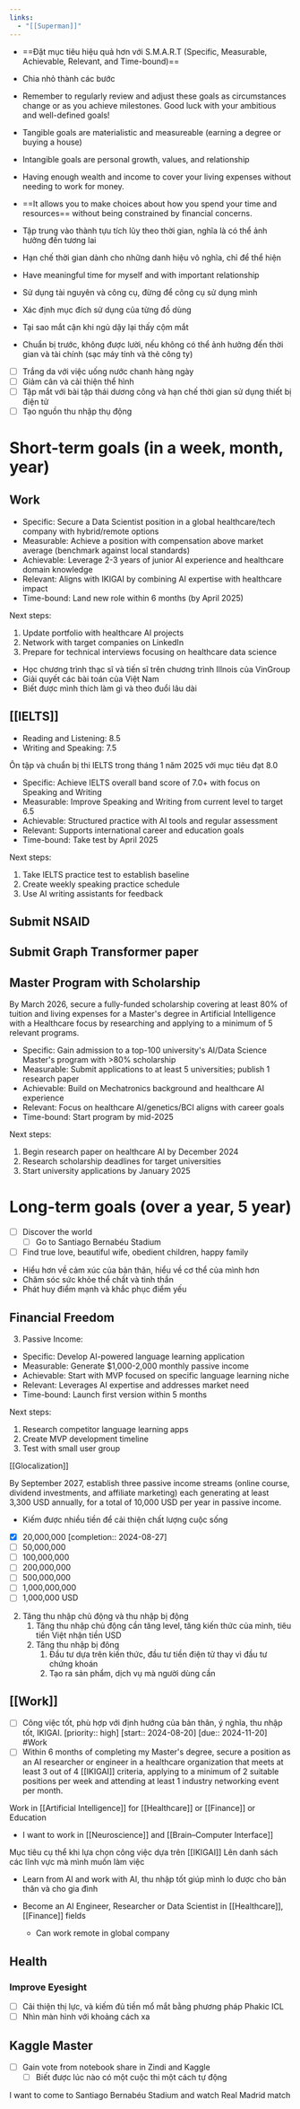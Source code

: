 ```yaml
---
links:
  - "[[Superman]]"
---
```

- ==Đặt mục tiêu hiệu quả hơn với S.M.A.R.T (Specific, Measurable, Achievable, Relevant, and Time-bound)==
- Chia nhỏ thành các bước
- Remember to regularly review and adjust these goals as circumstances change or as you achieve milestones. Good luck with your ambitious and well-defined goals!
- Tangible goals are materialistic and measureable (earning a degree or buying a house)
- Intangible goals are personal growth, values, and relationship

- Having enough wealth and income to cover your living expenses without needing to work for money.
- ==It allows you to make choices about how you spend your time and resources== without being constrained by financial concerns. 
- Tập trung vào thành tựu tích lũy theo thời gian, nghĩa là có thể ảnh hưởng đến tương lai
- Hạn chế thời gian dành cho những danh hiệu vô nghĩa, chỉ để thể hiện

- Have meaningful time for myself and with important relationship
- Sử dụng tài nguyên và công cụ, đừng để công cụ sử dụng mình
- Xác định mục đích sử dụng của từng đồ dùng
- Tại sao mắt cận khi ngủ dậy lại thấy cộm mắt

- Chuẩn bị trước, không được lười, nếu không có thể ảnh hưởng đến thời gian và tài chính (sạc máy tính và thẻ công ty)

- [ ] Trắng da với việc uống nước chanh hàng ngày
- [ ] Giảm cân và cải thiện thể hình
- [ ] Tập mắt với bài tập thái dương công và hạn chế thời gian sử dụng thiết bị điện tử
- [ ] Tạo nguồn thu nhập thụ động

# Short-term goals (in a week, month, year)

## Work

- Specific: Secure a Data Scientist position in a global healthcare/tech company with hybrid/remote options
- Measurable: Achieve a position with compensation above market average (benchmark against local standards)
- Achievable: Leverage 2-3 years of junior AI experience and healthcare domain knowledge
- Relevant: Aligns with IKIGAI by combining AI expertise with healthcare impact
- Time-bound: Land new role within 6 months (by April 2025)

Next steps:
1. Update portfolio with healthcare AI projects
2. Network with target companies on LinkedIn
3. Prepare for technical interviews focusing on healthcare data science

- Học chương trình thạc sĩ và tiến sĩ trên chương trình Illnois của VinGroup
- Giải quyết các bài toán của Việt Nam
- Biết được mình thích làm gì và theo đuổi lâu dài

## [[IELTS]]

- Reading and Listening: 8.5
- Writing and Speaking: 7.5

Ôn tập và chuẩn bị thi IELTS trong tháng 1 năm 2025 với mục tiêu đạt 8.0

- Specific: Achieve IELTS overall band score of 7.0+ with focus on Speaking and Writing
- Measurable: Improve Speaking and Writing from current level to target 6.5
- Achievable: Structured practice with AI tools and regular assessment
- Relevant: Supports international career and education goals
- Time-bound: Take test by April 2025

Next steps:
1. Take IELTS practice test to establish baseline
2. Create weekly speaking practice schedule
3. Use AI writing assistants for feedback

## Submit NSAID 
## Submit Graph Transformer paper

## Master Program with Scholarship

By March 2026, secure a fully-funded scholarship covering at least 80% of tuition and living expenses for a Master's degree in Artificial Intelligence with a Healthcare focus by researching and applying to a minimum of 5 relevant programs.

- Specific: Gain admission to a top-100 university's AI/Data Science Master's program with >80% scholarship
- Measurable: Submit applications to at least 5 universities; publish 1 research paper
- Achievable: Build on Mechatronics background and healthcare AI experience
- Relevant: Focus on healthcare AI/genetics/BCI aligns with career goals
- Time-bound: Start program by mid-2025

Next steps:
1. Begin research paper on healthcare AI by December 2024
2. Research scholarship deadlines for target universities
3. Start university applications by January 2025

# Long-term goals (over a year, 5 year)

- [ ] Discover the world
	- [ ] Go to Santiago Bernabéu Stadium
- [ ] Find true love, beautiful wife, obedient children, happy family

- Hiểu hơn về cảm xúc của bản thân, hiểu về cơ thể của mình hơn
- Chăm sóc sức khỏe thể chất và tinh thần
- Phát huy điểm mạnh và khắc phục điểm yếu

## Financial Freedom

3. Passive Income:
- Specific: Develop AI-powered language learning application
- Measurable: Generate $1,000-2,000 monthly passive income
- Achievable: Start with MVP focused on specific language learning niche
- Relevant: Leverages AI expertise and addresses market need
- Time-bound: Launch first version within 5 months

Next steps:
1. Research competitor language learning apps
2. Create MVP development timeline
3. Test with small user group

[[Glocalization]]

By September 2027, establish three passive income streams (online course, dividend investments, and affiliate marketing) each generating at least 3,300 USD annually, for a total of 10,000 USD per year in passive income.

- Kiếm được nhiều tiền để cải thiện chất lượng cuộc sống

- [x] 20,000,000  [completion:: 2024-08-27]
- [ ] 50,000,000
- [ ] 100,000,000
- [ ] 200,000,000
- [ ] 500,000,000
- [ ] 1,000,000,000
- [ ] 1,000,000 USD

2. Tăng thu nhập chủ động và thu nhập bị động
	1. Tăng thu nhập chủ động cần tăng level, tăng kiến thức của mình, tiêu tiền Việt nhận tiền USD
	2. Tăng thu nhập bị đông
		1. Đầu tư dựa trên kiến thức, đầu tư tiền điện tử thay vì đầu tư chứng khoán
		2. Tạo ra sản phẩm, dịch vụ mà người dùng cần

## [[Work]]

- [ ] Công việc tốt, phù hợp với định hướng của bản thân, ý nghĩa, thu nhập tốt, IKIGAI. [priority:: high] [start:: 2024-08-20] [due:: 2024-11-20] #Work 
- [ ] Within 6 months of completing my Master's degree, secure a position as an AI researcher or engineer in a healthcare organization that meets at least 3 out of 4 [[IKIGAI]] criteria, applying to a minimum of 2 suitable positions per week and attending at least 1 industry networking event per month.

Work in [[Artificial Intelligence]] for [[Healthcare]] or [[Finance]] or Education
- I want to work in [[Neuroscience]] and [[Brain–Computer Interface]]

Mục tiêu cụ thể khi lựa chọn công việc dựa trên [[IKIGAI]]
Lên danh sách các lĩnh vực mà mình muốn làm việc

- Learn from AI and work with AI, thu nhập tốt giúp mình lo được cho bản thân và cho gia đình

- Become an AI Engineer, Researcher or Data Scientist in [[Healthcare]], [[Finance]] fields
	- Can work remote in global company

## Health

### Improve Eyesight

- [ ] Cải thiện thị lực, và kiếm đủ tiền mổ mắt bằng phương pháp Phakic ICL
- [ ] Nhìn màn hình với khoảng cách xa

## Kaggle Master 

- [ ] Gain vote from notebook share in Zindi and Kaggle
	- [ ] Biết được lúc nào có một cuộc thi một cách tự động

I want to come to Santiago Bernabéu Stadium and watch Real Madrid match